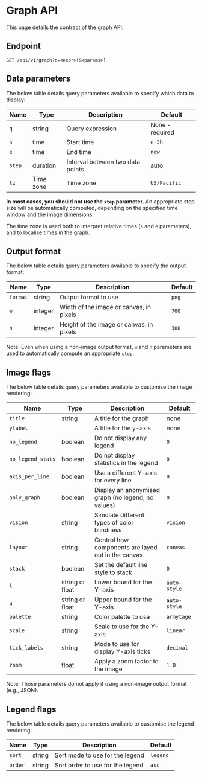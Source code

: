 # Graph API

This page details the contract of the graph API.

## Endpoint

```
GET /api/v1/graph?q=<expr>[&<params>]
```

## Data parameters

The below table details query parameters available to specify which data to display:

| Name | Type | Description | Default |
|------|------|-------------|---------|
| `q`  | string | Query expression | None - required |
| `s`  | time | Start time | `e-3h` |
| `e`  | time | End time | `now` |
| `step` | duration | Interval between two data points | auto |
| `tz` | Time zone | Time zone | `US/Pacific` |

**In most cases, you should not use the `step` parameter.**
An appropriate step size will be automatically computed, depending on the specified time window and the image dimensions.

The time zone is used both to interpret relative times (`s` and `e` parameters), and to localise times in the graph.

## Output format

The below table details query parameters available to specify the output format:

| Name     | Type    | Description           | Default |
|----------|---------|-----------------------|---------|
| `format` | string  | Output format to use | `png` |
| `w`      | integer | Width of the image or canvas, in pixels | `700` |
| `h`      | integer | Height of the image or canvas, in pixels | `300` |

Note: Even when using a non-image output format, `w` and `h` parameters are used to automatically compute an appropriate `step`.

## Image flags

The below table details query parameters available to customise the image rendering:

| Name | Type | Description | Default |
|------|------|-------------|---------|
| `title` | string | A title for the graph | none |
| `ylabel` | | A title for the y-axis | none |
| `no_legend` | boolean | Do not display any legend | `0` |
| `no_legend_stats` | boolean | Do not display statistics in the legend | `0` |
| `axis_per_line` | boolean | Use a different Y-axis for every line | `0` |
| `only_graph` | boolean | Display an anonymised graph (no legend, no values) | `0` |
| `vision` | string | Simulate different types of color blindness | `vision` |
| `layout` | string | Control how components are layed out in the canvas | `canvas` |
| `stack` |  boolean | Set the default line style to stack | `0` |
| `l` | string or float | Lower bound for the Y-axis | `auto-style` |
| `u` | string or float | Upper bound for the Y-axis | `auto-style` |
| `palette` | string | Color palette to use | `armytage` |
| `scale` | string | Scale to use for the Y-axis | `linear` |
| `tick_labels` | string | Mode to use for display Y-axis ticks | `decimal` |
| `zoom`   | float   | Apply a zoom factor to the image | `1.0` |

Note: Those parameters do not apply if using a non-image output format (e.g., JSON).

## Legend flags

The below table details query parameters available to customise the legend rendering:

| Name | Type | Description | Default |
|------|------|-------------|---------|
| `sort` | string | Sort mode to use for the legend | `legend` |
| `order` | string | Sort order to use for the legend | `asc` |
